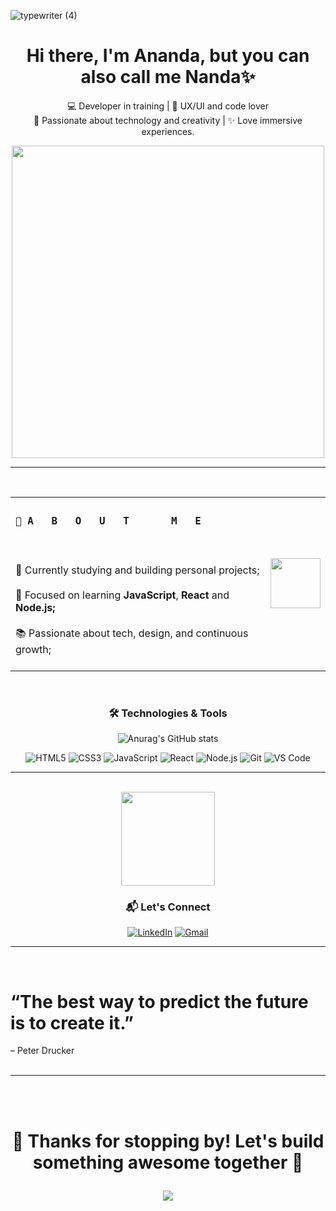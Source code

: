 
![typewriter (4)](https://github.com/user-attachments/assets/c189dae6-a31d-49b5-94b1-63131e109759)

<h1 align="center">Hi there, I'm Ananda, but you can also call me Nanda✨</h1>

<p align="center">
  💻 Developer in training | 🌱 UX/UI and code lover <br>
  🎯 Passionate about technology and creativity | ✨ Love immersive experiences.
</p>

<p align="center">
    <img src="https://github.com/user-attachments/assets/56652fa8-37d8-459a-a0f7-acddaa2097ad" width="500px"/>
</p>

---
<br>

<div align="center">
<table>
  <tr>
    <td>
      <h3><code>🚀 A   B   O   U   T       M   E</code></h3> <br><br>
💼 Currently studying and building personal projects;</li> <br><br>
🧠 Focused on learning <strong>JavaScript</strong>, <strong>React</strong> and <strong>Node.js;</strong></li> <br><br>
📚 Passionate about tech, design, and continuous growth;</li> <br><br>
    <td>
      <img src="https://github.com/user-attachments/assets/a15159d0-0087-462f-a31e-b692a30f35e0" width="80px"/>
    </td>
  </tr>
</table>
</div>

<div align="center">
  <br>
  
### 🛠️ Technologies & Tools
  
![Anurag's GitHub stats](https://github-readme-stats.vercel.app/api?username=anuraghazra&show_icons=true&theme=tokyonight)


![HTML5](https://img.shields.io/badge/HTML5-E34F26?style=flat&logo=html5&logoColor=white)
![CSS3](https://img.shields.io/badge/CSS3-1572B6?style=flat&logo=css3&logoColor=white)
![JavaScript](https://img.shields.io/badge/JavaScript-F7DF1E?style=flat&logo=javascript&logoColor=black)
![React](https://img.shields.io/badge/React-20232A?style=flat&logo=react&logoColor=61DAFB)
![Node.js](https://img.shields.io/badge/Node.js-339933?style=flat&logo=node.js&logoColor=white)
![Git](https://img.shields.io/badge/Git-F05032?style=flat&logo=git&logoColor=white)
![VS Code](https://img.shields.io/badge/VS%20Code-007ACC?style=flat&logo=visual-studio-code&logoColor=white)

</div>

---
<br>

 <div align="center"> <img src="https://github.com/user-attachments/assets/8e718384-b1a2-40b7-8f95-946eee1de7ff" width="150px"/> 


   ### 📬 Let's Connect

[![LinkedIn](https://img.shields.io/badge/LinkedIn-0077B5?style=flat&logo=linkedin&logoColor=white)](https://www.linkedin.com/in/ananda-teixeira-exe) [![Gmail](https://img.shields.io/badge/Gmail-D14836?style=flat&logo=gmail&logoColor=white)](nandamt.teixeira@gmail.com)
 </div>

---
<br>
<h1>
  “The best way to predict the future is to create it.”
</h1>
<span>
   – Peter Drucker 
</span>
<br> <br>

---
<br><br>
<h1><p align="center">💜 Thanks for stopping by! Let's build something awesome together 🚀</p></h1>

<div align="center">
  <img src="https://github.com/user-attachments/assets/f09621f5-f1d3-4656-bbf2-6e8c10479c7d"/>
</div>


